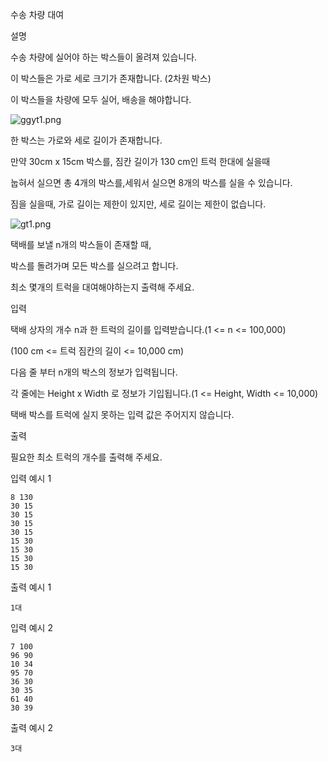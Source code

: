 수송 차량 대여

설명



수송 차량에 실어야 하는 박스들이 올려져 있습니다.

이 박스들은 가로 세로 크기가 존재합니다. (2차원 박스)



이 박스들을 차량에 모두 실어, 배송을 해야합니다.

![ggyt1.png](http://mir.mincoding.co.kr/public/upload/917bdc0f9e.png)





한 박스는 가로와 세로 길이가 존재합니다.

만약 30cm x 15cm 박스를, 짐칸 길이가 130 cm인 트럭 한대에 실을때

눕혀서 실으면 총 4개의 박스를,세워서 실으면 8개의 박스를 실을 수 있습니다.

짐을 실을때, 가로 길이는 제한이 있지만, 세로 길이는 제한이 없습니다.

![gt1.png](http://mir.mincoding.co.kr/public/upload/1e912bf3f4.png)



택배를 보낼 n개의 박스들이 존재할 때,

박스를 돌려가며 모든 박스를 실으려고 합니다.

최소 몇개의 트럭을 대여해야하는지 출력해 주세요.



입력



택배 상자의 개수 n과 한 트럭의 길이를 입력받습니다.(1 <= n <= 100,000)

(100 cm <= 트럭 짐칸의 길이 <= 10,000 cm)



다음 줄 부터 n개의 박스의 정보가 입력됩니다.

각 줄에는 Height x Width 로 정보가 기입됩니다.(1 <= Height, Width <= 10,000)

택배 박스를 트럭에 실지 못하는 입력 값은 주어지지 않습니다.



출력



필요한 최소 트럭의 개수를 출력해 주세요.



입력 예시 1 

```
8 130
30 15
30 15
30 15
30 15
15 30
15 30
15 30
15 30
```

출력 예시 1

```
1대
```

입력 예시 2 

```
7 100
96 90
10 34
95 70
36 30
30 35
61 40
30 39
```

출력 예시 2

```
3대
```